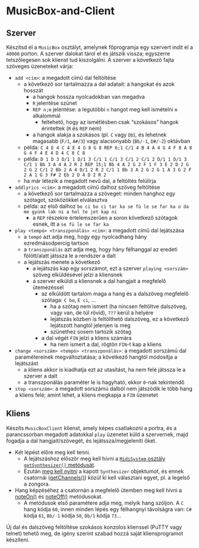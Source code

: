 # MusicBox-and-Client

## Szerver

Készítsd el a `MusicBox` osztályt, amelynek főprogramja egy szervert indít el a `40000` porton. A szerver dalokat tárol el és játszik vissza; egyszerre tetszőlegesen sok klienst tud kiszolgálni. A szerver a következő fajta szöveges üzeneteket várja:

- `add <cím>`: a megadott című dal feltöltése
  - a következő sor tartalmazza a dal adatait: a hangokat és azok hosszát
    - a hangok hossza nyolcadokban van megadva
    - `R` jelentése szünet
    - `REP n;m` jelentése: a legutóbbi `n` hangot meg kell ismételni `m` alkalommal
      - feltehető, hogy az ismétlésben csak “szokásos” hangok érintettek (`R` és `REP` nem)
    - a hangok alakja a szokásos (pl. `C` vagy `Db`), és lehetnek magasabb (`F/1`, `A#/3`) vagy alacsonyabb (`Bb/-1`, `D#/-2`) oktávban
  - példa: `C 4 E 4 C 4 E 4 G 8 G 8 REP 6;1 C/1 4 B 4 A 4 G 4 F 8 A 8 G 4 F 4 E 4 D 4 C 8 C 8`
  - példa: `D 1 D 3 D/1 1 D/1 3 C/1 1 C/1 3 C/1 2 C/1 2 D/1 1 D/1 3 C/1 1 Bb 3 A 4 A 2 R 2 REP 15;1 Bb 4 A 2 G 2 F 1 F 3 E 2 D 2 G 2 G 2 C/1 2 Bb 2 A 4 D/1 2 R 2 C/1 1 Bb 3 A 2 G 2 G 1 A 3 G 2 F 2 A 1 G 3 F# 2 Eb 2 D 4 D 2 R 2`
  - ha már létezik a megadott nevű dal, a feltöltés felülírja
- `addlyrics <cím>`: a megadott című dalhoz szöveg feltöltése
  - a következő sor tartalmazza a szöveget: minden hanghoz egy szótagot, szóközökkel elválasztva
  - példa: az első dalhoz `bo ci bo ci tar ka se fü le se far ka o da me gyünk lak ni a hol te jet kap ni`
    - a `REP` részekre értelemszerűen a soron következő szótagok esnek, itt a `se fü le se far ka`
- `play <tempó> <transzponálás> <cím>`: a megadott című dal lejátszása
  - a `tempó` azt adja meg, hogy egy nyolcadhang hány ezredmásodpercig tartson
  - a `transzponálás` azt adja meg, hogy hány félhanggal az eredeti fölött/alatt játssza le a rendszer a dalt
  - a lejátszás menete a következő
    - a lejátszás kap egy sorszámot, ezt a szerver `playing <sorszám>` szöveg elküldésével jelzi a kliensnek
    - a szerver elküldi a kliensnek a dal hangjait a megfelelő ütemezéssel
      - az elküldött tartalom maga a hang és a dalszöveg megfelelő szótaga: `C bo`, `E ci`, …
        - ha a szótag nem ismert (ha nincsen feltöltve dalszöveg, vagy van, de túl rövid), `???` kerül a helyére
        - lejátszás közben is feltölthető dalszöveg, ez a következő lejátszott hangtól jelenjen is meg
        - szünethez sosem tartozik szótag
      - a dal végét `FIN` jelzi a kliens számára
        - ha nem ismert a dal, rögtön `FIN`-t kap a kliens
- `change <sorszám> <tempó> <transzponálás>`: a megadott sorszámú dal paramétereinek megváltoztatása; a következő hangtól módosítja a lejátszást
  - a kliens akkor is kiadhatja ezt az utasítást, ha nem felé játssza le a szerver a dalt
  - a transzponálás paraméter le is hagyható, ekkor `0`-nak tekintendő
- `stop <sorszám>`: a megadott sorszámú dalból nem játszódik le több hang a kliens felé; amint lehet, a kliens megkapja a `FIN` üzenetet

## Kliens

Készíts `MusicBoxClient` klienst, amely képes csatlakozni a portra, és a parancssorban megadott adatokkal `play` üzenetet küld a szervernek, majd fogadja a dal hangjait/szövegét, és lejátssza/megjeleníti őket.

- Két lépést előre meg kell tenni.
  - A lejátszáshoz először meg kell hívni a [`MidiSystem` osztály `getSynthesizer()` metódusát](<https://docs.oracle.com/en/java/javase/12/docs/api/java.desktop/javax/sound/midi/MidiSystem.html#getSynthesizer()>).
  - Ezután [meg kell nyitni](<https://docs.oracle.com/en/java/javase/12/docs/api/java.desktop/javax/sound/midi/MidiDevice.html#open()>) a kapott `Synthesizer` objektumot, és ennek csatornái ([getChannels()](<https://docs.oracle.com/en/java/javase/12/docs/api/java.desktop/javax/sound/midi/Synthesizer.html#getChannels()>)) közül ki kell választani egyet, pl. a legelső a zongora.
- Hang képzéséhez a csatornán a megfelelő ütemben meg kell hívni a [noteOn()](<https://docs.oracle.com/en/java/javase/12/docs/api/java.desktop/javax/sound/midi/MidiChannel.html#noteOn(int,int)>) és [noteOff()](<https://docs.oracle.com/en/java/javase/12/docs/api/java.desktop/javax/sound/midi/MidiChannel.html#noteOff(int)>) metódusokat.
  - A metódusok első paramétere adja meg, melyik hang szóljon. A `C` hang kódja `60`, innen minden lépés egy félhangnyi távolságra van: `C#` kódja `61`, `Bb/-1` kódja `58`, `Db/1` kódja `73`…

Új dal és dalszöveg feltöltése szokásos konzolos klienssel (PuTTY vagy telnet) tehető meg, de igény szerint szabad hozzá saját kliensprogramot készíteni.
